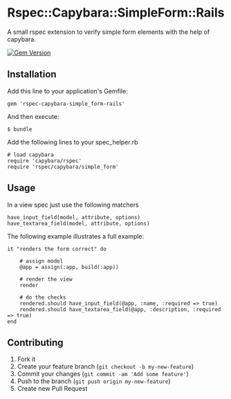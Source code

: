 # Rspec::Capybara::SimpleForm::Rails

A small rspec extension to verify simple form elements with the help of capybara.

[![Gem Version](https://badge.fury.io/rb/rspec-capybara-simple_form-rails.png)](http://badge.fury.io/rb/rspec-capybara-simple_form-rails)

## Installation

Add this line to your application's Gemfile:

    gem 'rspec-capybara-simple_form-rails'

And then execute:

    $ bundle

Add the following lines to your spec_helper.rb

    # load capybara
    require 'capybara/rspec'
    require 'rspec/capybara/simple_form'

## Usage

In a view spec just use the following matchers

    have_input_field(model, attribute, options)
    have_textarea_field(model, attribute, options)

The following example illustrates a full example:

    it "renders the form correct" do

        # assign model
        @app = assign(:app, build(:app))

        # render the view
        render

        # do the checks
        rendered.should have_input_field(@app, :name, :required => true)
        rendered.should have_textarea_field(@app, :description, :required => true)
    end

## Contributing

1. Fork it
2. Create your feature branch (`git checkout -b my-new-feature`)
3. Commit your changes (`git commit -am 'Add some feature'`)
4. Push to the branch (`git push origin my-new-feature`)
5. Create new Pull Request
